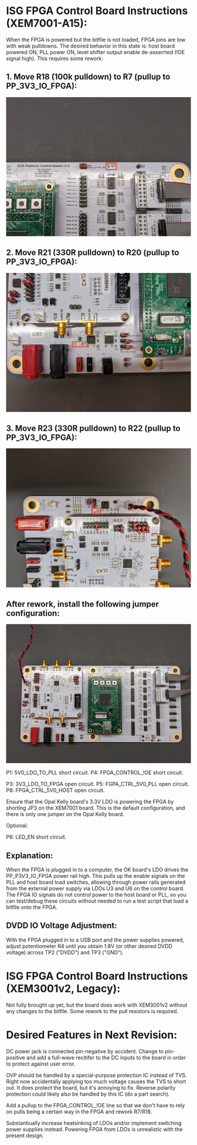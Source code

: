 <h1>ISG FPGA Control Board Instructions (XEM7001-A15):</h1>

When the FPGA is powered but the bitfile is not loaded, FPGA pins are low with weak pulldowns. The desired behavior in this state is: host board powered ON, PLL power ON, level shifter output enable de-asserrted (!OE signal high). This requires some rework:

<h2>1. Move R18 (100k pulldown) to R7 (pullup to PP_3V3_IO_FPGA):</h2>

![](doc/PCBA_R18_R7_rework.jpg)

<h2>2. Move R21 (330R pulldown) to R20 (pullup to PP_3V3_IO_FPGA):</h2>

![](doc/PCBA_R21_R20_rework.jpg)

<h2>3. Move R23 (330R pulldown) to R22 (pullup to PP_3V3_IO_FPGA):</h2>

![](doc/PCBA_R23_R22_rework.jpg)

<h2>After rework, install the following jumper configuration:</h2>

![](doc/PCBA_overall_jumper_configuration.jpg)

P1: 5V0_LDO_TO_PLL short circuit.
P4: FPGA_CONTROL_!OE short circuit.

P3: 3V3_LDO_TO_FPGA open circuit.
P5: FGPA_CTRL_5V0_PLL open circuit.
P8: FPGA_CTRL_5V0_HOST open circuit.

Ensure that the Opal Kelly board's 3.3V LDO is powering the FPGA by shorting JP3 on the XEM7001 board. This is the default configuration, and there is only one jumper on the Opal Kelly board.

Optional:

P6: LED_EN short circuit.

<h2>Explanation:</h2>

When the FPGA is plugged in to a computer, the OK board's LDO drives the PP_P3V3_IO_FPGA power rail high. This pulls up the enable signals on the PLL and host board load switches, allowing through power rails generated from the external power supply via LDOs U3 and U6 on the control board. The FPGA IO signals do not control power to the host board or PLL, so you can test/debug these circuits without needed to run a test script that load a bitfile onto the FPGA.

<h2>DVDD IO Voltage Adjustment:</h2>

With the FPGA plugged in to a USB port and the power supplies powered, adjust potentiometer R4 until you obtain 1.8V (or other desired DVDD voltage) across TP2 ("DVDD") and TP3 ("GND").

<h1>ISG FPGA Control Board Instructions (XEM3001v2, Legacy):</h1>

Not fully brought up yet, but the board does work with XEM3001v2 without any changes to the bitfile. Some rework to the pull resistors is required.

<h1>Desired Features in Next Revision:</h1>

DC power jack is connected pin-negative by accident. Change to pin-positive and add a full-wave recitifer to the DC inputs to the board in order to protect against user error.

OVP should be handled by a special-purpose protection IC instead of TVS. Right now accidentally applying too much voltage causes the TVS to short out. It does protect the board, but it's annoying to fix. Reverse polarity protection could likely also be handled by this IC (do a part search).

Add a pullup to the FPGA_CONTROL_!OE line so that we don't have to rely on pulls being a certain way in the FPGA and rework R7/R18.

Substantiually increase heatsinking of LDOs and/or implement switching power supplies instead. Powering FPGA from LDOs is unrealistic with the present design.






